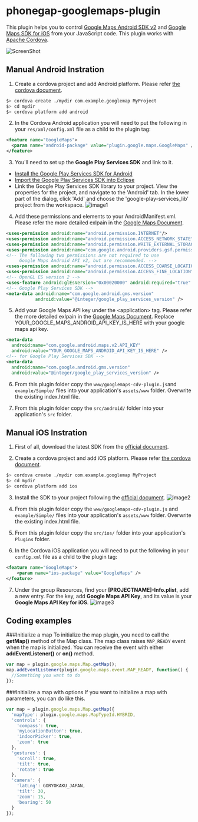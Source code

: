 phonegap-googlemaps-plugin
==========================
This plugin helps you to control [Google Maps Android SDK v2][0] and [Google Maps SDK for iOS][1] from your JavaScript code.
This plugin works with [Apache Cordova][2].

![ScreenShot](https://raw.github.com/wf9a5m75/phonegap-googlemaps-plugin/Images/screencapture/android-demo.png)

## Manual Android Instration

1. Create a cordova project and add Android platform.
Please refer [the cordova document][3].
``` bash
$> cordova create ./mydir com.example.googlemap MyProject
$> cd mydir
$> cordova platform add android
```

2. In the Cordova Android application you will need to put the following in your `res/xml/config.xml` file as a child to the plugin tag:
``` xml
<feature name="GoogleMaps">
  <param name="android-package" value="plugin.google.maps.GoogleMaps" />
</feature>
```

3. You'll need to set up the **Google Play Services SDK** and link to it.
 * [Install the Google Play Services SDK for Android][4A]
 * [Import the Google Play Services SDK into Eclipse][4B]
 * Link the Google Play Services SDK library to your project. View the properties for the project, and navigate to the 'Android' tab. In the lower part of the dialog, click 'Add' and choose the 'google-play-services_lib' project from the workspace.
![image1](https://raw.github.com/wf9a5m75/phonegap-googlemaps-plugin/Images/screencapture/google-play-services.png)

4. Add these permissions and elements to your AndroidManifest.xml.
Please refer the more detailed exlpain in the [Google Maps Document][5].
``` xml
<uses-permission android:name="android.permission.INTERNET"/>
<uses-permission android:name="android.permission.ACCESS_NETWORK_STATE"/>
<uses-permission android:name="android.permission.WRITE_EXTERNAL_STORAGE"/>
<uses-permission android:name="com.google.android.providers.gsf.permission.READ_GSERVICES"/>
<!-- The following two permissions are not required to use
     Google Maps Android API v2, but are recommended. -->
<uses-permission android:name="android.permission.ACCESS_COARSE_LOCATION"/>
<uses-permission android:name="android.permission.ACCESS_FINE_LOCATION"/>
<!-- OpenGL ES version 2 -->
<uses-feature android:glEsVersion="0x00020000" android:required="true" />
<!-- Google Play Services SDK -->
<meta-data android:name="com.google.android.gms.version"
           android:value="@integer/google_play_services_version" />
```
5. Add your Google Maps API key under the &lt;application&gt; tag.
Please refer the more detailed exlpain in the [Google Maps Document][6].
Replace YOUR_GOOGLE_MAPS_ANDROID_API_KEY_IS_HERE with your google maps api key.
``` xml
<meta-data
  android:name="com.google.android.maps.v2.API_KEY"
  android:value="YOUR_GOOGLE_MAPS_ANDROID_API_KEY_IS_HERE" />
<!-- for Google Play Services SDK -->
<meta-data
  android:name="com.google.android.gms.version"
  android:value="@integer/google_play_services_version" />
```

6. From this plugin folder copy the `www/googlemaps-cdv-plugin.js`and `example/Simple/` files into your application's `assets/www` folder. Overwrite the existing index.html file.

7. From this plugin folder copy the `src/android/` folder into your application's `src` folder.
 
## Manual iOS Instration
1. First of all, download the latest SDK from the [official document][iOS1].

2. Create a cordova project and add iOS platform.
Please refer [the cordova document][3].
``` bash
$> cordova create ./mydir com.example.googlemap MyProject
$> cd mydir
$> cordova platform add ios
```

3. Install the SDK to your project following the [official document][iOS2].
![image2](https://raw.github.com/wf9a5m75/phonegap-googlemaps-plugin/Images/screencapture/ios-project-settings.png)

4. From this plugin folder copy the `www/googlemaps-cdv-plugin.js` and `example/Simple/` files into your application's `assets/www` folder. Overwrite the existing index.html file.

5. From this plugin folder copy the `src/ios/` folder into your application's `Plugins` folder.

6. In the Cordova iOS application you will need to put the following in your `config.xml` file as a child to the plugin tag:
``` xml
<feature name="GoogleMaps">
    <param name="ios-package" value="GoogleMaps" />
</feature>
```
7. Under the group Resources, find your **[PROJECTNAME]-Info.plist**, add a new entry.
For the key, add **Google Maps API Key**, and its value is your **Google Maps API Key for iOS**.
![image3](https://raw.github.com/wf9a5m75/phonegap-googlemaps-plugin/Images/screencapture/ios-project-settings2.png)

## Coding examples

###Initialize a map
To initialize the map plugin, you need to call the **getMap()** method of the Map class.
The map class raises `MAP_READY` event when the map is initialized.
You can receive the event with either **addEventListener()** or **on()** method.
```js
var map = plugin.google.maps.Map.getMap();
map.addEventListener(plugin.google.maps.event.MAP_READY, function() {
  //Something you want to do
});
```

###Initialize a map with options
If you want to initialize a map with parameters, you can do like this.
```js
var map = plugin.google.maps.Map.getMap({
  'mapType': plugin.google.maps.MapTypeId.HYBRID,
  'controls': {
    'compass': true,
    'myLocationButton': true,
    'indoorPicker': true,
    'zoom': true
  },
  'gestures': {
    'scroll': true,
    'tilt': true,
    'rotate': true
  },
  'camera': {
    'latLng': GORYOKAKU_JAPAN,
    'tilt': 30,
    'zoom': 15,
    'bearing': 50
  }
});
```

[0]: https://developers.google.com/maps/documentation/android/
[1]: https://developers.google.com/maps/documentation/ios/
[2]: http://cordova.apache.org/
[3]: http://cordova.apache.org/docs/en/3.0.0/guide_cli_index.md.html#The%20Command-line%20Interface
[4A]: http://developer.android.com/google/play-services/setup.html#Install
[4B]: http://developer.android.com/tools/projects/projects-eclipse.html#ReferencingLibraryProject
[5]: https://developers.google.com/maps/documentation/android/start#specify_app_settings_in_the_application_manifest
[6]: https://developers.google.com/maps/documentation/android/start#get_an_android_certificate_and_the_google_maps_api_key

[iOS1]: https://developers.google.com/maps/documentation/ios/start#getting_the_google_maps_sdk_for_ios
[iOS2]: https://developers.google.com/maps/documentation/ios/start#adding_the_google_maps_sdk_for_ios_to_your_project
[iOS3]: https://raw.github.com/wf9a5m75/phonegap-googlemaps-plugin/Images/screencapture/ios-project-settings.png

